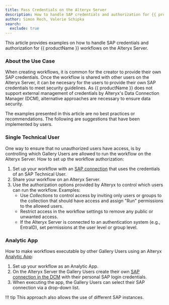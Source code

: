 ```yaml
---
title: Pass Credentials on the Alteryx Server
description: How to handle SAP credentials and authorization for {{ productName }} workflows on Alteryx Servers.
author: Simon Rech, Valerie Schipka
search:
  exclude: true
---
```


This article provides examples on how to handle SAP credentials and authorization for {{ productName }} workflows on the Alteryx Server.

### About the Use Case

When creating workflows, it is common for the creator to provide their own SAP credentials.
Once the workflow is shared with other users on the Alteryx Server, it can be necesary for the users to provide their own SAP credentials to meet security guidelines.
As {{ productName }} does not support external management of credentials by Alteryx's Data Connection Manager (DCM), alternative approaches are necessary to ensure data security.

The examples presented in this article are no best practices or recommendations. 
The following are suggestions that have been implemented by users.

<!--
### Install Xtract for Alteryx on an Alteryx Server

To use {{ productName }} with the Alteryx Server, [install {{ productName }}](../documentation/setup/installation.md) on the machine that hosts the Alteryx Server.

!!! note
	For distibuted landscapes with multiple Alteryx Server machines, e.g., worker nodes, {{ productName }} must be installed on all machines. 
	Alternatively, you can run Alteryx workflows only on dedicated Alteryx Server machines.

### DCM

Alteryx's Data Connection Manager (DCM) allows externalizing credentials from workflows and managing them centrally. 
This approach ensures that workflows do not contain embedded credentials and prevents unauthorized use of the creator's credentials.​


[SAML SSO](https://community.alteryx.com/t5/Engine-Works/Alteryx-Architectures-SAML-SSO-Authentication/ba-p/895056)

-->


<!--
The thing is we (or at least I) don't know if SSO will work with Alteryx Server or if we need to first make changes to XfA. 
We told Novartis at the time that it would work and had the confirmation that it would be implemented by dev if needed (as the deal size was big enough). 
Also, it's very difficult to reproduce this as we have only one Alteryx Server environment and that is used for demos etc. 
So we can't just experiment much with SSO there.
-->

### Single Technical User

One way to ensure that no unauthorized users have access, is by controlling which Gallery Users are allowed to run the workflow on the Alteryx Server.
How to set up the workflow authorization:

<div class="workflow" markdown>

1. Set up your workflow with an [SAP connection](../documentation/sap-connection/index.md) that uses the credentials of an SAP Technical User.
2. Share your workflow on an Alteryx Server.
3. Use the authorization options provided by Alteryx to control which users can run the workflow. Examples:
	- Use *Collections* to control access by inviting only users or groups to the collection that should have access and assign "Run" permissions to the allowed users.
	- Restrict access in the workflow settings to remove any public or unwanted access.
	- If the Alteryx Server is connected to an authentication system (e.g., EntraID), set permissions at the user level or group level.

</div>


### Analytic App

How to make workflows executable by other Gallery Users using an Alteryx [Analytic App](https://help.alteryx.com/current/en/designer/apps-and-macros/analytic-apps.html):

<div class="workflow" markdown>

1. Set up your workflow as an Analytic App.
2. On the Alteryx Server the Gallery Users create their own [SAP connection in the DCM](../documentation/sap-connection/index.md) with their personal SAP login credentials.
3. When executing the app, the Gallery Users can select their SAP connection via a drop-down list. 

</div>

!!! tip
	This approach also allows the use of different SAP instances.